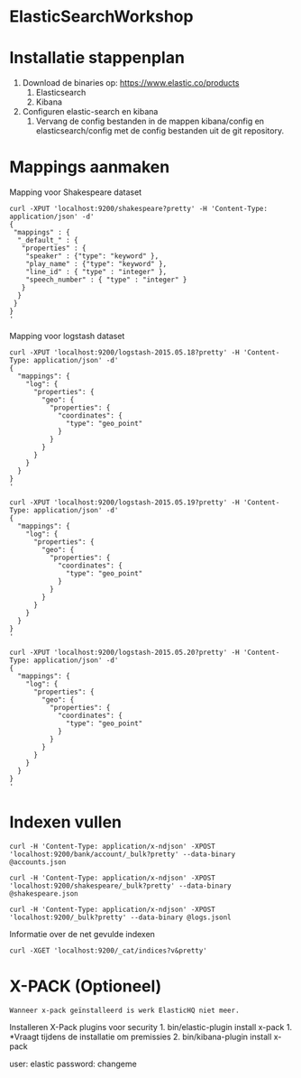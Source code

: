 ElasticSearchWorkshop
=====================

Installatie stappenplan
==========================

 1.  Download de binaries op: https://www.elastic.co/products
	 1. Elasticsearch
	 2. Kibana
 2.  Configuren elastic-search en kibana
	 1. Vervang de config bestanden in de mappen kibana/config en elasticsearch/config met de config bestanden uit de git repository.

Mappings aanmaken
====================

Mapping voor Shakespeare dataset
```
curl -XPUT 'localhost:9200/shakespeare?pretty' -H 'Content-Type: application/json' -d'
{
 "mappings" : {
  "_default_" : {
   "properties" : {
    "speaker" : {"type": "keyword" },
    "play_name" : {"type": "keyword" },
    "line_id" : { "type" : "integer" },
    "speech_number" : { "type" : "integer" }
   }
  }
 }
}
'
```

Mapping voor logstash dataset
```
curl -XPUT 'localhost:9200/logstash-2015.05.18?pretty' -H 'Content-Type: application/json' -d'
{
  "mappings": {
    "log": {
      "properties": {
        "geo": {
          "properties": {
            "coordinates": {
              "type": "geo_point"
            }
          }
        }
      }
    }
  }
}
'
```
```
curl -XPUT 'localhost:9200/logstash-2015.05.19?pretty' -H 'Content-Type: application/json' -d'
{
  "mappings": {
    "log": {
      "properties": {
        "geo": {
          "properties": {
            "coordinates": {
              "type": "geo_point"
            }
          }
        }
      }
    }
  }
}
'
```
```
curl -XPUT 'localhost:9200/logstash-2015.05.20?pretty' -H 'Content-Type: application/json' -d'
{
  "mappings": {
    "log": {
      "properties": {
        "geo": {
          "properties": {
            "coordinates": {
              "type": "geo_point"
            }
          }
        }
      }
    }
  }
}
'
```

Indexen vullen
============
```
curl -H 'Content-Type: application/x-ndjson' -XPOST 'localhost:9200/bank/account/_bulk?pretty' --data-binary @accounts.json
```
```
curl -H 'Content-Type: application/x-ndjson' -XPOST 'localhost:9200/shakespeare/_bulk?pretty' --data-binary @shakespeare.json
```
```
curl -H 'Content-Type: application/x-ndjson' -XPOST 'localhost:9200/_bulk?pretty' --data-binary @logs.jsonl
```
Informatie over de net gevulde indexen
```
curl -XGET 'localhost:9200/_cat/indices?v&pretty'
```

X-PACK (Optioneel)
======
```
Wanneer x-pack geïnstalleerd is werk ElasticHQ niet meer.
```

 Installeren X-Pack plugins voor security
	 1. bin/elastic-plugin install x-pack
		 1. *Vraagt tijdens de installatie om premissies
	 2. bin/kibana-plugin install x-pack

user: elastic
password: changeme
